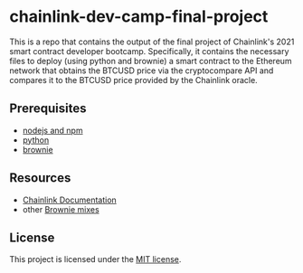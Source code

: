 # chainlink-dev-camp-final-project

This is a repo that contains the output of the final project of Chainlink's 2021 smart contract developer bootcamp.  Specifically, it contains the necessary files to deploy (using python and brownie) a smart contract to the Ethereum network that obtains the BTCUSD price via the cryptocompare API and compares it to the BTCUSD price provided by the Chainlink oracle. 

## Prerequisites

- [nodejs and npm](https://nodejs.org/en/download/)
- [python](https://www.python.org/downloads/)
- [brownie](https://eth-brownie.readthedocs.io/en/stable/install.html)

## Resources

* [Chainlink Documentation](https://docs.chain.link/docs)
* other [Brownie mixes](https://github.com/brownie-mix/) 

## License

This project is licensed under the [MIT license](LICENSE).
